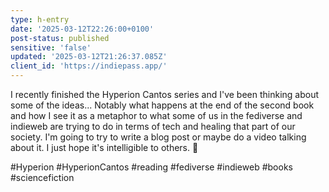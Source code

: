 ```yaml
---
type: h-entry
date: '2025-03-12T22:26:00+0100'
post-status: published
sensitive: 'false'
updated: '2025-03-12T21:26:37.085Z'
client_id: 'https://indiepass.app/'
---
```

I recently finished the Hyperion Cantos series and I've been thinking about some of the ideas... Notably what happens at the end of the second book and how I see it as a metaphor to what some of us in the fediverse and indieweb are trying to do in terms of tech and healing that part of our society. I'm going to try to write a blog post or maybe do a video talking about it. I just hope it's intelligible to others. 😬

#Hyperion #HyperionCantos #reading #fediverse #indieweb #books #sciencefiction
